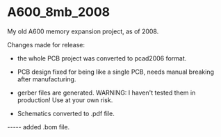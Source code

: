 # A600_8mb_2008
My old A600 memory expansion project, as of 2008.

Changes made for release:

 - the whole PCB project was converted to pcad2006 format.

 - PCB design fixed for being like a single PCB, needs manual breaking after manufacturing.

 - gerber files are generated. WARNING: I haven't tested them in production! Use at your own risk.

 - Schematics converted to .pdf file.

 ----- added .bom file.

